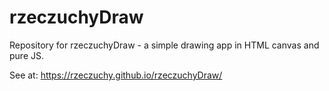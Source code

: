 # rzeczuchyDraw
Repository for rzeczuchyDraw - a simple drawing app in HTML canvas and pure JS.

See at: https://rzeczuchy.github.io/rzeczuchyDraw/
